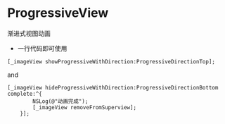 # ProgressiveView
渐进式视图动画

* 一行代码即可使用

```
[_imageView showProgressiveWithDirection:ProgressiveDirectionTop];
```
and
```
[_imageView hideProgressiveWithDirection:ProgressiveDirectionBottom complete:^{
        NSLog(@"动画完成");
        [_imageView removeFromSuperview];
    }];
```
